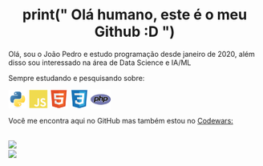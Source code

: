 <h1 align="center">print(" Olá humano, este é o meu Github :D ")</h1>
<p> Olá, sou o João Pedro e estudo programação desde janeiro de 2020, além disso sou interessado na área de Data Science e IA/ML </p>
<p> Sempre estudando e pesquisando sobre: <p>
<img align="center" alt="PY" height="37" src="https://raw.githubusercontent.com/devicons/devicon/master/icons/python/python-original.svg">
<img align="center" alt="JS" height="37" src="https://raw.githubusercontent.com/devicons/devicon/master/icons/javascript/javascript-plain.svg">
<img align="center" alt="HTML" height="37" src="https://raw.githubusercontent.com/devicons/devicon/master/icons/html5/html5-original.svg">
<img align="center" alt="CSS" height="37"  src="https://raw.githubusercontent.com/devicons/devicon/master/icons/css3/css3-original.svg">
<img align="center" alt="PHP" height="40"  src="https://raw.githubusercontent.com/devicons/devicon/master/icons/php/php-original.svg">
<br>
<p> Você me encontra aqui no GitHub mas também estou no <a href="https://www.codewars.com/users/Joao-Pedro-MW"> Codewars: </p>
<br>
<img src="https://www.codewars.com/users/Joao-Pedro-MW/badges/large" height=30> 
<br>
<div>
  <a href="https://github.com/Joao-Pedro-MW">
  <img height="180em" src="https://github-readme-stats.vercel.app/api/top-langs/?username=Joao-Pedro-MW&layout=compact&langs_count=7&theme=gotham"/>
</div>
